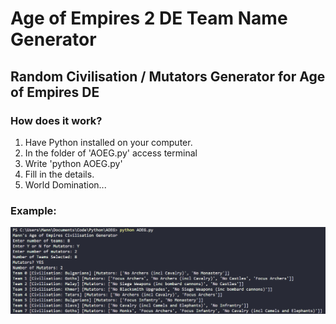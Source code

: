 # Age of Empires 2 DE Team Name Generator

## Random Civilisation / Mutators Generator for Age of Empires DE

### How does it work?
1.  Have Python installed on your computer. 
2.  In the folder of 'AOEG.py' access terminal
3.  Write 'python AOEG.py'
4.  Fill in the details.
5.  World Domination... 

### Example:
![Example Image](https://github.com/Mannjamin/AOE2DETG/blob/master/example.png?raw=true)